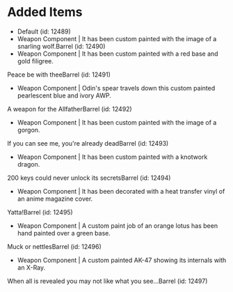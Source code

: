 # Added Items

* Default (id: 12489)
* Weapon Component | It has been custom painted with the image of a snarling wolf.Barrel (id: 12490)
* Weapon Component | It has been custom painted with a red base and gold filigree.

Peace be with theeBarrel (id: 12491)
* Weapon Component | Odin's spear travels down this custom painted pearlescent blue and ivory AWP.

A weapon for the AllfatherBarrel (id: 12492)
* Weapon Component | It has been custom painted with the image of a gorgon.

If you can see me, you're already deadBarrel (id: 12493)
* Weapon Component | It has been custom painted with a knotwork dragon.

200 keys could never unlock its secretsBarrel (id: 12494)
* Weapon Component | It has been decorated with a heat transfer vinyl of an anime magazine cover.

Yatta!Barrel (id: 12495)
* Weapon Component | A custom paint job of an orange lotus has been hand painted over a green base.

Muck or nettlesBarrel (id: 12496)
* Weapon Component | A custom painted AK-47 showing its internals with an X-Ray.

When all is revealed you may not like what you see...Barrel (id: 12497)

